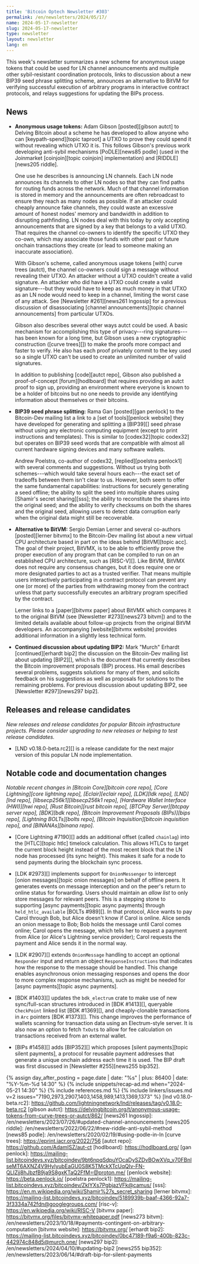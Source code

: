 ```yaml
---
title: 'Bitcoin Optech Newsletter #303'
permalink: /en/newsletters/2024/05/17/
name: 2024-05-17-newsletter
slug: 2024-05-17-newsletter
type: newsletter
layout: newsletter
lang: en
---
```

This week's newsletter summarizes a new scheme for anonymous usage
tokens that could be used for LN channel announcements and multiple
other sybil-resistant coordination protocols, links to discussion about
a new BIP39 seed phrase splitting scheme, announces an alternative to
BitVM for verifying successful execution of arbitrary programs in
interactive contract protocols, and relays suggestions for updating the
BIPs process.

## News

- **Anonymous usage tokens:** Adam Gibson [posted][gibson autct] to
  Delving Bitcoin about a scheme he has developed to allow anyone who
  can [keypath-spend][topic taproot] a UTXO to prove they could spend it
  without revealing which UTXO it is.  This follows Gibson's previous
  work developing anti-sybil mechanisms [PoDLE][news85 podle] (used in
  the Joinmarket [coinjoin][topic coinjoin] implementation) and
  [RIDDLE][news205 riddle].

  One use he describes is announcing LN channels.  Each LN node
  announces its channels to other LN nodes so that they can find paths
  for routing funds across the network.  Much of that channel
  information is stored in memory and the announcements are often
  rebroadcast to ensure they reach as many nodes as possible.  If an
  attacker could cheaply announce fake channels, they could waste an
  excessive amount of honest nodes' memory and bandwidth in addition to
  disrupting pathfinding.  LN nodes deal with this today by
  only accepting announcements that are signed by a key that belongs to
  a valid UTXO.  <!-- ignoring for this description that the current LN
  protocol requires only P2WSH UTXOs --> That requires the channel
  co-owners to identify the specific UTXO they co-own, which may associate
  those funds with other past or future onchain transactions they create
  (or lead to someone making an inaccurate association).

  With Gibson's scheme, called anonymous usage tokens [with] curve trees
  (autct), the channel co-owners could sign a message without revealing
  their UTXO.  An attacker without a UTXO couldn't create a valid
  signature.  An attacker who did have a UTXO could create a
  valid signature---but they would have to keep as much money in that
  UTXO as an LN node would need to keep in a channel, limiting
  the worst case of any attack.  See [Newsletter #261][news261 lngossip]
  for a previous discussion of disassociating [channel
  announcements][topic channel announcements] from particular UTXOs.

  Gibson also describes several other ways autct could be used.  A
  basic mechanism for accomplishing this type of privacy---ring
  signatures---has been known for a long time, but Gibson uses a new
  cryptographic construction ([curve trees][]) to make the proofs more
  compact and faster to verify.  He also has each proof privately commit
  to the key used so a single UTXO can't be used to create an unlimited
  number of valid signatures.

  In addition to publishing [code][autct repo], Gibson also published a
  proof-of-concept [forum][hodlboard] that requires providing an autct
  proof to sign up, providing an environment where everyone is
  known to be a holder of bitcoins but no one needs to provide any
  identifying information about themselves or their bitcoins.

- **BIP39 seed phrase splitting:** Rama Gan [posted][gan penlock] to the
  Bitcoin-Dev mailing list a link to a [set of tools][penlock website]
  they have developed for generating and splitting a [BIP39][] seed
  phrase without using any electronic computing equipment (except to
  print instructions and templates).  This is similar to [codex32][topic
  codex32] but operates on BIP39 seed words that are compatible with
  almost all current hardware signing devices and many software wallets.

  Andrew Poelstra, co-author of codex32, [replied][poelstra penlock1]
  with several comments and suggestions.  Without us trying both
  schemes---which would take several hours each---the exact set of
  tradeoffs between them isn't clear to us.  However, both seem to offer
  the same fundamental capabilities: instructions for securely
  generating a seed offline; the ability to split the seed into multiple
  shares using [Shamir's secret sharing][sss]; the ability to
  reconstitute the shares into the original seed; and the ability to
  verify checksums on both the shares and the original seed, allowing
  users to detect data corruption early when the original data might
  still be recoverable.

- **Alternative to BitVM:** Sergio Demian Lerner and several co-authors
  [posted][lerner bitvmx] to the Bitcoin-Dev mailing list about a new
  virtual CPU architecture based in part on the ideas behind
  [BitVM][topic acc].  The goal of their project, BitVMX, is to be able
  to efficiently prove the proper execution of any program that can be
  compiled to run on an established CPU architecture, such as
  [RISC-V][].  Like BitVM, BitVMX does not require any consensus changes,
  but it does require one or more designated parties to act as a trusted
  verifier.  That means multiple users interactively participating in a
  contract protocol can prevent any one (or more) of the parties from
  withdrawing money from the contract unless that party successfully
  executes an arbitrary program specified by the contract.

  Lerner links to a [paper][bitvmx paper] about BitVMX which compares it
  to the original BitVM (see [Newsletter #273][news273 bitvm]) and to
  the limited details available about follow-up projects from the
  original BitVM developers.  An accompanying [website][bitvmx website]
  provides additional information in a slightly less technical form.

- **Continued discussion about updating BIP2:** Mark "Murch" Erhardt
  [continued][erhardt bip2] the discussion on the Bitcoin-Dev mailing
  list about updating [BIP2][], which is the document that currently
  describes the Bitcoin improvement proposals (BIP) process.  His email
  describes several problems, suggests solutions for many of them,
  and solicits feedback on his suggestions as well as proposals for
  solutions to the remaining problems.  For previous discussion about
  updating BIP2, see [Newsletter #297][news297 bip2].

## Releases and release candidates

*New releases and release candidates for popular Bitcoin infrastructure
projects.  Please consider upgrading to new releases or helping to test
release candidates.*

- [LND v0.18.0-beta.rc2][] is a release candidate for the next major
  version of this popular LN node implementation.

## Notable code and documentation changes

_Notable recent changes in [Bitcoin Core][bitcoin core repo], [Core
Lightning][core lightning repo], [Eclair][eclair repo], [LDK][ldk repo],
[LND][lnd repo], [libsecp256k1][libsecp256k1 repo], [Hardware Wallet
Interface (HWI)][hwi repo], [Rust Bitcoin][rust bitcoin repo], [BTCPay
Server][btcpay server repo], [BDK][bdk repo], [Bitcoin Improvement
Proposals (BIPs)][bips repo], [Lightning BOLTs][bolts repo],
[Bitcoin Inquisition][bitcoin inquisition repo], and [BINANAs][binana
repo]._

- [Core Lightning #7190][] adds an additional offset (called `chainlag`)
  into the [HTLC][topic htlc] timelock calculation.  This allows HTLCs
  to target the current block height instead of the most recent block
  that the LN node has processed (its sync height).  This makes it safe
  for a node to send payments during the blockchain sync process.

- [LDK #2973][] implements support for `OnionMessenger` to intercept [onion messages][topic onion messages] on
  behalf of offline peers. It generates events on message interception and on
  the peer's return to online status for forwarding. Users should maintain an
  _allow list_ to only store messages for relevant peers. This is a
  stepping stone to supporting [async payments][topic async payments]
  through `held_htlc_available` [BOLTs #989][].  In that protocol, Alice
  wants to pay Carol through Bob, but Alice doesn't know if Carol is
  online.  Alice sends an onion message to Bob; Bob holds the message
  until Carol comes online; Carol opens the message, which tells her to
  request a payment from Alice (or Alice's Lightning service provider);
  Carol requests the payment and Alice sends it in the normal way.

- [LDK #2907][] extends `OnionMessage` handling to accept an optional
  `Responder` input and return an object `ResponseInstructions` that indicates how
  the response to the message should be handled. This change enables asynchronous
  onion messaging responses and opens the door to more complex response
  mechanisms, such as might be needed for [async payments][topic async
  payments].

- [BDK #1403][] updates the `bdk_electrum` crate to make use of new
  sync/full-scan structures introduced in [BDK #1413][], queryable `CheckPoint`
  linked list [BDK #1369][], and cheaply-clonable transactions in `Arc`
  pointers [BDK #1373][]. This change improves the performance of
  wallets scanning for transaction data using an Electrum-style server.
  It is also now an option to fetch `TxOut`s to allow for
  fee calculation on transactions received from an external wallet.

- [BIPs #1458][] adds [BIP352][] which proposes [silent payments][topic silent
  payments], a protocol for reusable
  payment addresses that generate a unique onchain address each time it is
  used. The BIP draft was first discussed in [Newsletter #255][news255 bip352].

{% assign day_after_posting = page.date | date: "%s" | plus: 86400 | date: "%Y-%m-%d 14:30" %}
{% include snippets/recap-ad.md when="2024-05-21 14:30" %}
{% include references.md %}
{% include linkers/issues.md v=2 issues="7190,2973,2907,1403,1458,989,1413,1369,1373" %}
[lnd v0.18.0-beta.rc2]: https://github.com/lightningnetwork/lnd/releases/tag/v0.18.0-beta.rc2
[gibson autct]: https://delvingbitcoin.org/t/anonymous-usage-tokens-from-curve-trees-or-autct/862/
[news261 lngossip]: /en/newsletters/2023/07/26/#updated-channel-announcements
[news205 riddle]: /en/newsletters/2022/06/22/#new-riddle-anti-sybil-method
[news85 podle]: /en/newsletters/2020/02/19/#using-podle-in-ln
[curve trees]: https://eprint.iacr.org/2022/756
[autct repo]: https://github.com/AdamISZ/aut-ct
[hodlboard]: https://hodlboard.org/
[gan penlock]: https://mailing-list.bitcoindevs.xyz/bitcoindev/9bt6npqSdpuYOcaDySZDvBOwXVq_v70FBnIseMT6AXNZ4V9HylyubEaGU0S8K5TMckXTcUqQIv-FN-QLIZjj8hJbzfB9ja9S8gxKTaQ2FfM=@proton.me/
[penlock website]: https://beta.penlock.io/
[poelstra penlock1]: https://mailing-list.bitcoindevs.xyz/bitcoindev/ZkIYXs7PgbjazVFk@camus/
[sss]: https://en.m.wikipedia.org/wiki/Shamir%27s_secret_sharing
[lerner bitvmx]: https://mailing-list.bitcoindevs.xyz/bitcoindev/5189939b-baaf-4366-92a7-3f3334a742fdn@googlegroups.com/
[risc-v]: https://en.wikipedia.org/wiki/RISC-V
[bitvmx paper]: https://bitvmx.org/files/bitvmx-whitepaper.pdf
[news273 bitvm]: /en/newsletters/2023/10/18/#payments-contingent-on-arbitrary-computation
[bitvmx website]: https://bitvmx.org/
[erhardt bip2]: https://mailing-list.bitcoindevs.xyz/bitcoindev/0bc47189-f9a6-400b-823c-442974c848d5@murch.one/
[news297 bip2]: /en/newsletters/2024/04/10/#updating-bip2
[news255 bip352]: /en/newsletters/2023/06/14/#draft-bip-for-silent-payments

